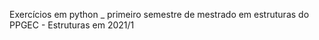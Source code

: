 Exercícios em python _ primeiro semestre  de mestrado em estruturas do PPGEC - Estruturas em 2021/1
